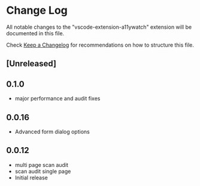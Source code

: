 # Change Log

All notable changes to the "vscode-extension-a11ywatch" extension will be documented in this file.

Check [Keep a Changelog](http://keepachangelog.com/) for recommendations on how to structure this file.

## [Unreleased]

## 0.1.0

- major performance and audit fixes

## 0.0.16

- Advanced form dialog options

## 0.0.12

- multi page scan audit
- scan audit single page
- Initial release